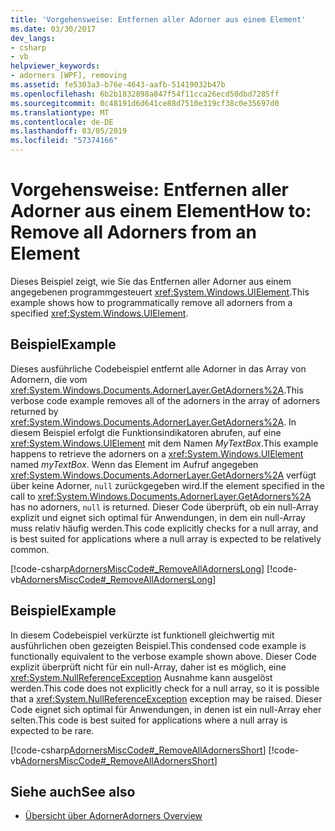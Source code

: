 ```yaml
---
title: 'Vorgehensweise: Entfernen aller Adorner aus einem Element'
ms.date: 03/30/2017
dev_langs:
- csharp
- vb
helpviewer_keywords:
- adorners [WPF], removing
ms.assetid: fe5303a3-b76e-4643-aafb-51419032b47b
ms.openlocfilehash: 6b2b1832898a847f54f11cca26ecd50dbd7285ff
ms.sourcegitcommit: 0c48191d6d641ce88d7510e319cf38c0e35697d0
ms.translationtype: MT
ms.contentlocale: de-DE
ms.lasthandoff: 03/05/2019
ms.locfileid: "57374166"
---
```

# <a name="how-to-remove-all-adorners-from-an-element"></a><span data-ttu-id="a3b99-102">Vorgehensweise: Entfernen aller Adorner aus einem Element</span><span class="sxs-lookup"><span data-stu-id="a3b99-102">How to: Remove all Adorners from an Element</span></span>
<span data-ttu-id="a3b99-103">Dieses Beispiel zeigt, wie Sie das Entfernen aller Adorner aus einem angegebenen programmgesteuert <xref:System.Windows.UIElement>.</span><span class="sxs-lookup"><span data-stu-id="a3b99-103">This example shows how to programmatically remove all adorners from a specified <xref:System.Windows.UIElement>.</span></span>  
  
## <a name="example"></a><span data-ttu-id="a3b99-104">Beispiel</span><span class="sxs-lookup"><span data-stu-id="a3b99-104">Example</span></span>  
 <span data-ttu-id="a3b99-105">Dieses ausführliche Codebeispiel entfernt alle Adorner in das Array von Adornern, die vom <xref:System.Windows.Documents.AdornerLayer.GetAdorners%2A>.</span><span class="sxs-lookup"><span data-stu-id="a3b99-105">This verbose code example removes all of the adorners in the array of adorners returned by <xref:System.Windows.Documents.AdornerLayer.GetAdorners%2A>.</span></span>  <span data-ttu-id="a3b99-106">In diesem Beispiel erfolgt die Funktionsindikatoren abrufen, auf eine <xref:System.Windows.UIElement> mit dem Namen *MyTextBox*.</span><span class="sxs-lookup"><span data-stu-id="a3b99-106">This example happens to retrieve the adorners on a <xref:System.Windows.UIElement> named *myTextBox*.</span></span>  <span data-ttu-id="a3b99-107">Wenn das Element im Aufruf angegeben <xref:System.Windows.Documents.AdornerLayer.GetAdorners%2A> verfügt über keine Adorner, `null` zurückgegeben wird.</span><span class="sxs-lookup"><span data-stu-id="a3b99-107">If the element specified in the call to <xref:System.Windows.Documents.AdornerLayer.GetAdorners%2A> has no adorners, `null` is returned.</span></span>  <span data-ttu-id="a3b99-108">Dieser Code überprüft, ob ein null-Array explizit und eignet sich optimal für Anwendungen, in dem ein null-Array muss relativ häufig werden.</span><span class="sxs-lookup"><span data-stu-id="a3b99-108">This code explicitly checks for a null array, and is best suited for applications where a null array is expected to be relatively common.</span></span>  
  
 [!code-csharp[AdornersMiscCode#_RemoveAllAdornersLong](~/samples/snippets/csharp/VS_Snippets_Wpf/AdornersMiscCode/CSharp/Window1.xaml.cs#_removealladornerslong)]
 [!code-vb[AdornersMiscCode#_RemoveAllAdornersLong](~/samples/snippets/visualbasic/VS_Snippets_Wpf/AdornersMiscCode/visualbasic/window1.xaml.vb#_removealladornerslong)]  
  
## <a name="example"></a><span data-ttu-id="a3b99-109">Beispiel</span><span class="sxs-lookup"><span data-stu-id="a3b99-109">Example</span></span>  
 <span data-ttu-id="a3b99-110">In diesem Codebeispiel verkürzte ist funktionell gleichwertig mit ausführlichen oben gezeigten Beispiel.</span><span class="sxs-lookup"><span data-stu-id="a3b99-110">This condensed code example is functionally equivalent to the verbose example shown above.</span></span> <span data-ttu-id="a3b99-111">Dieser Code explizit überprüft nicht für ein null-Array, daher ist es möglich, eine <xref:System.NullReferenceException> Ausnahme kann ausgelöst werden.</span><span class="sxs-lookup"><span data-stu-id="a3b99-111">This code does not explicitly check for a null array, so it is possible that a <xref:System.NullReferenceException> exception may be raised.</span></span>  <span data-ttu-id="a3b99-112">Dieser Code eignet sich optimal für Anwendungen, in denen ist ein null-Array eher selten.</span><span class="sxs-lookup"><span data-stu-id="a3b99-112">This code is best suited for applications where a null array is expected to be rare.</span></span>  
  
 [!code-csharp[AdornersMiscCode#_RemoveAllAdornersShort](~/samples/snippets/csharp/VS_Snippets_Wpf/AdornersMiscCode/CSharp/Window1.xaml.cs#_removealladornersshort)]
 [!code-vb[AdornersMiscCode#_RemoveAllAdornersShort](~/samples/snippets/visualbasic/VS_Snippets_Wpf/AdornersMiscCode/visualbasic/window1.xaml.vb#_removealladornersshort)]  
  
## <a name="see-also"></a><span data-ttu-id="a3b99-113">Siehe auch</span><span class="sxs-lookup"><span data-stu-id="a3b99-113">See also</span></span>
- [<span data-ttu-id="a3b99-114">Übersicht über Adorner</span><span class="sxs-lookup"><span data-stu-id="a3b99-114">Adorners Overview</span></span>](adorners-overview.md)

